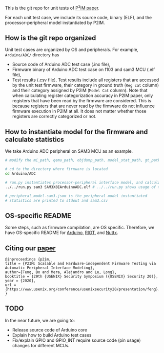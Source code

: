 This is the git repo for unit tests of [P<sup>2</sup>IM paper](https://www.usenix.org/conference/usenixsecurity20/presentation/feng).

For each unit test case, we include its source code, binary (ELF), and the processor-peripheral model instantiated by P2IM.


## How is the git repo organized
Unit test cases are organized by OS and peripherals. 
For example, `Arduino/ADC/` directory has
* Source code of Arduino ADC test case (.ino file),
* Firmware binary of Arduino ADC test case on f103 and sam3 MCU (.elf file),
* Test results (.csv file). Test results include all registers that are accessed by the unit test firmware, their category in ground truth (`Reg cat` column) and their category assigned by P2IM (`Model Cat` column). Note that when calculating register categorization accuracy in P2IM paper, only registers that have been read by the firmware are considered. This is because registers that are never read by the firmware do not influence firmware execution in P2IM at all. It does not matter whether those registers are correctly categorized or not.


## How to instantiate model for the firmware and calculate statistics
We take Arduino ADC peripheral on SAM3 MCU as an example.
```bash
# modify the mi_path, qemu_path, objdump_path, model_stat_path, gt_path in <repo_path>/run.py

# cd to the directory where firmware is located
cd Arduino/ADC

# run.py instantiates processor-peripheral interface model, and calculates statistics
../../run.py sam3 SAM3X8EArduinoADC.elf # ../../run.py shows usage of the script

# peripheral_model-sam3.json is the peripheral model instantiated
# statistics are printed to stdout and sam3.csv
```


## OS-specific README
Some steps, such as firmware compilation, are OS specific.
Therefore, we have OS-specific README for [Arduino](Arduino/README.md), [RIOT](RIOT/README.md), and [Nuttx](NUTTX/README.md).



## Citing our [paper](https://www.usenix.org/conference/usenixsecurity20/presentation/feng)
```
@inproceedings {p2im,
title = {P2IM: Scalable and Hardware-independent Firmware Testing via Automatic Peripheral Interface Modeling},
author={Feng, Bo and Mera, Alejandro and Lu, Long},
booktitle = {29th {USENIX} Security Symposium ({USENIX} Security 20)},
year = {2020},
url = {https://www.usenix.org/conference/usenixsecurity20/presentation/feng},
}
```


## TODO
In the near future, we are going to: 
* Release source code of Arduino core
* Explain how to build Arduino test cases
* Fix/explain GPIO and GPIO_INT require source code (pin usage) changes for different MCUs.
